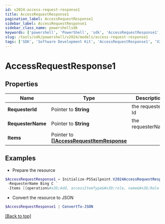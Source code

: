 ```yaml
---
id: v2024-access-request-response1
title: AccessRequestResponse1
pagination_label: AccessRequestResponse1
sidebar_label: AccessRequestResponse1
sidebar_class_name: powershellsdk
keywords: ['powershell', 'PowerShell', 'sdk', 'AccessRequestResponse1', 'V2024AccessRequestResponse1'] 
slug: /tools/sdk/powershell/v2024/models/access-request-response1
tags: ['SDK', 'Software Development Kit', 'AccessRequestResponse1', 'V2024AccessRequestResponse1']
---
```



# AccessRequestResponse1

## Properties

Name | Type | Description | Notes
------------ | ------------- | ------------- | -------------
**RequesterId** |  Pointer to **String** | the requester Id | [optional] 
**RequesterName** |  Pointer to **String** | the requesterName | [optional] 
**Items** |  Pointer to [**[]AccessRequestItemResponse**](access-request-item-response) |  | [optional] 

## Examples

- Prepare the resource
```powershell
$AccessRequestResponse1 = Initialize-PSSailpoint.V2024AccessRequestResponse1  -RequesterId 2c91808a77ff216301782327a50f09bf `
 -RequesterName Bing C `
 -Items [{operation&#x3D;Add, accessItemType&#x3D;role, name&#x3D;Role-1, decision&#x3D;APPROVED, description&#x3D;The role descrition, sourceId&#x3D;8a80828f643d484f01643e14202e206f, sourceName&#x3D;Source1, approvalInfos&#x3D;[{name&#x3D;John Snow, id&#x3D;8a80828f643d484f01643e14202e2000, status&#x3D;Approved}]}]
```

- Convert the resource to JSON
```powershell
$AccessRequestResponse1 | ConvertTo-JSON
```


[[Back to top]](#) 

